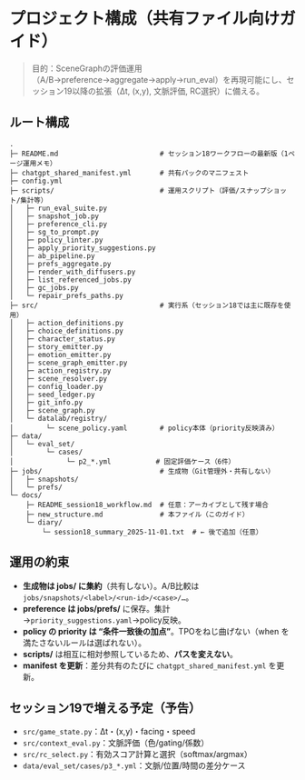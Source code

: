 # プロジェクト構成（共有ファイル向けガイド）

> 目的：SceneGraphの評価運用（A/B→preference→aggregate→apply→run_eval）を再現可能にし、セッション19以降の拡張（Δt, (x,y), 文脈評価, RC選択）に備える。

## ルート構成

```
.
├─ README.md                         # セッション18ワークフローの最新版（1ページ運用メモ）
├─ chatgpt_shared_manifest.yml       # 共有パックのマニフェスト
├─ config.yml
├─ scripts/                          # 運用スクリプト（評価/スナップショット/集計等）
│   ├─ run_eval_suite.py
│   ├─ snapshot_job.py
│   ├─ preference_cli.py
│   ├─ sg_to_prompt.py
│   ├─ policy_linter.py
│   ├─ apply_priority_suggestions.py
│   ├─ ab_pipeline.py
│   ├─ prefs_aggregate.py
│   ├─ render_with_diffusers.py
│   ├─ list_referenced_jobs.py
│   ├─ gc_jobs.py
│   └─ repair_prefs_paths.py
├─ src/                              # 実行系（セッション18では主に既存を使用）
│   ├─ action_definitions.py
│   ├─ choice_definitions.py
│   ├─ character_status.py
│   ├─ story_emitter.py
│   ├─ emotion_emitter.py
│   ├─ scene_graph_emitter.py
│   ├─ action_registry.py
│   ├─ scene_resolver.py
│   ├─ config_loader.py
│   ├─ seed_ledger.py
│   ├─ git_info.py
│   ├─ scene_graph.py
│   └─ datalab/registry/
│        └─ scene_policy.yaml        # policy本体（priority反映済み）
├─ data/
│   └─ eval_set/
│        └─ cases/
│             └─ p2_*.yml           # 固定評価ケース（6件）
├─ jobs/                             # 生成物（Git管理外・共有しない）
│   ├─ snapshots/
│   └─ prefs/
└─ docs/
    ├─ README_session18_workflow.md  # 任意：アーカイブとして残す場合
    ├─ new_structure.md              # 本ファイル（このガイド）
    └─ diary/
        └─ session18_summary_2025-11-01.txt  # ← 後で追加（任意）
```

## 運用の約束
- **生成物は jobs/ に集約**（共有しない）。A/B比較は `jobs/snapshots/<label>/<run-id>/<case>/…`。
- **preference は jobs/prefs/** に保存。集計→`priority_suggestions.yaml`→policy反映。
- **policy の priority は “条件一致後の加点”**。TPOをねじ曲げない（when を満たさないルールは選ばれない）。
- **scripts/** は相互に相対参照しているため、**パスを変えない**。
- **manifest を更新**：差分共有のたびに `chatgpt_shared_manifest.yml` を更新。

## セッション19で増える予定（予告）
- `src/game_state.py`：Δt・(x,y)・facing・speed
- `src/context_eval.py`：文脈評価（色/gating/係数）
- `src/rc_select.py`：有効スコア計算と選択（softmax/argmax）
- `data/eval_set/cases/p3_*.yml`：文脈/位置/時間の差分ケース
